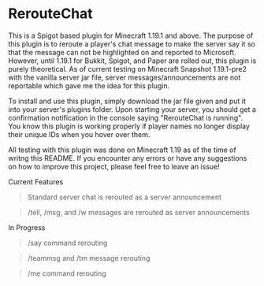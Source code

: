 # RerouteChat
This is a Spigot based plugin for Minecraft 1.19.1 and above. The purpose of this plugin is to reroute a player's chat message to make the server say it so that the message can not be highlighted on and reported to Microsoft. However, until 1.19.1 for Bukkit, Spigot, and Paper are rolled out, this plugin is purely theoretical. As of current testing on Minecraft Snapshot 1.19.1-pre2 with the vanilla server jar file, server messages/announcements are not reportable which gave me the idea for this plugin.

To install and use this plugin, simply download the jar file given and put it into your server's plugins folder. Upon starting your server, you should get a confirmation notification in the console saying "RerouteChat is running". You know this plugin is working properly if player names no longer display their unique IDs when you hover over them.

All testing with this plugin was done on Minecraft 1.19 as of the time of writng this README.
If you encounter any errors or have any suggestions on how to improve this project, please feel free to leave an issue!

Current Features
> Standard server chat is rerouted as a server announcement

> /tell, /msg, and /w messages are rerouted as server announcements

In Progress
> /say command rerouting

> /teammsg and /tm message rerouting

> /me command rerouting
